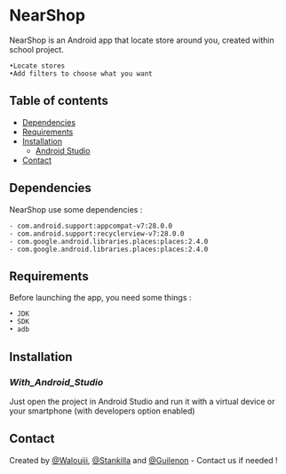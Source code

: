 # NearShop

NearShop is an Android app that locate store around you, created within school project.
	
	•Locate stores
	•Add filters to choose what you want
 
## Table of contents

* [Dependencies](#dependencies)
* [Requirements](#requirements)
* [Installation](#installation)
	* [Android Studio](#with_android_studio)
* [Contact](#contact)
 
## Dependencies

NearShop use some dependencies :

	- com.android.support:appcompat-v7:28.0.0
	- com.android.support:recyclerview-v7:28.0.0
	- com.google.android.libraries.places:places:2.4.0
	- com.google.android.libraries.places:places:2.4.0
    
## Requirements

Before launching the app, you need some things :
    
	• JDK
	• SDK
	• adb
    
## Installation

### _With_Android_Studio_

Just open the project in Android Studio and run it with a virtual device or your smartphone (with developers option enabled)

## Contact

Created by [@Walouiji](https://github.com/Walouiji), [@Stankilla](https://github.com/Stankilla) and [@Guilenon](https://github.com/Guilenon) - Contact us if needed !
